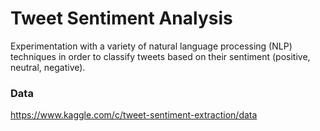# Tweet Sentiment Analysis

Experimentation with a variety of natural language processing (NLP) techniques in order to classify tweets based on their sentiment (positive, neutral, negative).

### Data
https://www.kaggle.com/c/tweet-sentiment-extraction/data
